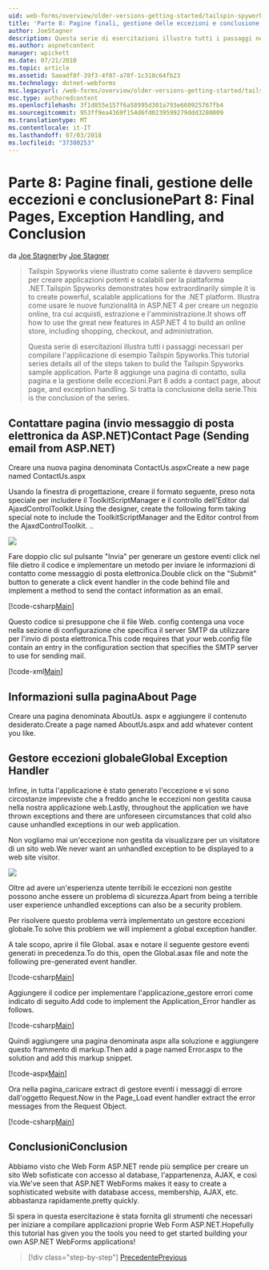 ```yaml
---
uid: web-forms/overview/older-versions-getting-started/tailspin-spyworks/tailspin-spyworks-part-8
title: 'Parte 8: Pagine finali, gestione delle eccezioni e conclusione | Microsoft Docs'
author: JoeStagner
description: Questa serie di esercitazioni illustra tutti i passaggi necessari per compilare l'applicazione di esempio Tailspin Spyworks. Parte 8 aggiunge una pagina di contatto, sulla pagina e l'eccezione...
ms.author: aspnetcontent
manager: wpickett
ms.date: 07/21/2010
ms.topic: article
ms.assetid: 5aeadf8f-39f3-4f07-a78f-1c310c64fb23
ms.technology: dotnet-webforms
msc.legacyurl: /web-forms/overview/older-versions-getting-started/tailspin-spyworks/tailspin-spyworks-part-8
msc.type: authoredcontent
ms.openlocfilehash: 3f1d855e157f6a58995d301a793e660925767fb4
ms.sourcegitcommit: 953ff9ea4369f154d6fd0239599279ddd3280009
ms.translationtype: MT
ms.contentlocale: it-IT
ms.lasthandoff: 07/03/2018
ms.locfileid: "37380253"
---
```

<a name="part-8-final-pages-exception-handling-and-conclusion"></a><span data-ttu-id="e3fbe-104">Parte 8: Pagine finali, gestione delle eccezioni e conclusione</span><span class="sxs-lookup"><span data-stu-id="e3fbe-104">Part 8: Final Pages, Exception Handling, and Conclusion</span></span>
====================
<span data-ttu-id="e3fbe-105">da [Joe Stagner](https://github.com/JoeStagner)</span><span class="sxs-lookup"><span data-stu-id="e3fbe-105">by [Joe Stagner](https://github.com/JoeStagner)</span></span>

> <span data-ttu-id="e3fbe-106">Tailspin Spyworks viene illustrato come saliente è davvero semplice per creare applicazioni potenti e scalabili per la piattaforma .NET.</span><span class="sxs-lookup"><span data-stu-id="e3fbe-106">Tailspin Spyworks demonstrates how extraordinarily simple it is to create powerful, scalable applications for the .NET platform.</span></span> <span data-ttu-id="e3fbe-107">Illustra come usare le nuove funzionalità in ASP.NET 4 per creare un negozio online, tra cui acquisti, estrazione e l'amministrazione.</span><span class="sxs-lookup"><span data-stu-id="e3fbe-107">It shows off how to use the great new features in ASP.NET 4 to build an online store, including shopping, checkout, and administration.</span></span>
> 
> <span data-ttu-id="e3fbe-108">Questa serie di esercitazioni illustra tutti i passaggi necessari per compilare l'applicazione di esempio Tailspin Spyworks.</span><span class="sxs-lookup"><span data-stu-id="e3fbe-108">This tutorial series details all of the steps taken to build the Tailspin Spyworks sample application.</span></span> <span data-ttu-id="e3fbe-109">Parte 8 aggiunge una pagina di contatto, sulla pagina e la gestione delle eccezioni.</span><span class="sxs-lookup"><span data-stu-id="e3fbe-109">Part 8 adds a contact page, about page, and exception handling.</span></span> <span data-ttu-id="e3fbe-110">Si tratta la conclusione della serie.</span><span class="sxs-lookup"><span data-stu-id="e3fbe-110">This is the conclusion of the series.</span></span>


## <a id="_Toc260221680"></a>  <span data-ttu-id="e3fbe-111">Contattare pagina (invio messaggio di posta elettronica da ASP.NET)</span><span class="sxs-lookup"><span data-stu-id="e3fbe-111">Contact Page (Sending email from ASP.NET)</span></span>

<span data-ttu-id="e3fbe-112">Creare una nuova pagina denominata ContactUs.aspx</span><span class="sxs-lookup"><span data-stu-id="e3fbe-112">Create a new page named ContactUs.aspx</span></span>

<span data-ttu-id="e3fbe-113">Usando la finestra di progettazione, creare il formato seguente, preso nota speciale per includere il ToolkitScriptManager e il controllo dell'Editor dal AjaxdControlToolkit.</span><span class="sxs-lookup"><span data-stu-id="e3fbe-113">Using the designer, create the following form taking special note to include the ToolkitScriptManager and the Editor control from the AjaxdControlToolkit.</span></span> <span data-ttu-id="e3fbe-114">.</span><span class="sxs-lookup"><span data-stu-id="e3fbe-114">.</span></span>

![](tailspin-spyworks-part-8/_static/image1.jpg)

<span data-ttu-id="e3fbe-115">Fare doppio clic sul pulsante "Invia" per generare un gestore eventi click nel file dietro il codice e implementare un metodo per inviare le informazioni di contatto come messaggio di posta elettronica.</span><span class="sxs-lookup"><span data-stu-id="e3fbe-115">Double click on the "Submit" button to generate a click event handler in the code behind file and implement a method to send the contact information as an email.</span></span>

[!code-csharp[Main](tailspin-spyworks-part-8/samples/sample1.cs)]

<span data-ttu-id="e3fbe-116">Questo codice si presuppone che il file Web. config contenga una voce nella sezione di configurazione che specifica il server SMTP da utilizzare per l'invio di posta elettronica.</span><span class="sxs-lookup"><span data-stu-id="e3fbe-116">This code requires that your web.config file contain an entry in the configuration section that specifies the SMTP server to use for sending mail.</span></span>

[!code-xml[Main](tailspin-spyworks-part-8/samples/sample2.xml)]

## <a id="_Toc260221681"></a>  <span data-ttu-id="e3fbe-117">Informazioni sulla pagina</span><span class="sxs-lookup"><span data-stu-id="e3fbe-117">About Page</span></span>

<span data-ttu-id="e3fbe-118">Creare una pagina denominata AboutUs. aspx e aggiungere il contenuto desiderato.</span><span class="sxs-lookup"><span data-stu-id="e3fbe-118">Create a page named AboutUs.aspx and add whatever content you like.</span></span>

## <a id="_Toc260221682"></a>  <span data-ttu-id="e3fbe-119">Gestore eccezioni globale</span><span class="sxs-lookup"><span data-stu-id="e3fbe-119">Global Exception Handler</span></span>

<span data-ttu-id="e3fbe-120">Infine, in tutta l'applicazione è stato generato l'eccezione e vi sono circostanze impreviste che a freddo anche le eccezioni non gestita causa nella nostra applicazione web.</span><span class="sxs-lookup"><span data-stu-id="e3fbe-120">Lastly, throughout the application we have thrown exceptions and there are unforeseen circumstances that cold also cause unhandled exceptions in our web application.</span></span>

<span data-ttu-id="e3fbe-121">Non vogliamo mai un'eccezione non gestita da visualizzare per un visitatore di un sito web.</span><span class="sxs-lookup"><span data-stu-id="e3fbe-121">We never want an unhandled exception to be displayed to a web site visitor.</span></span>

![](tailspin-spyworks-part-8/_static/image2.jpg)

<span data-ttu-id="e3fbe-122">Oltre ad avere un'esperienza utente terribili le eccezioni non gestite possono anche essere un problema di sicurezza.</span><span class="sxs-lookup"><span data-stu-id="e3fbe-122">Apart from being a terrible user experience unhandled exceptions can also be a security problem.</span></span>

<span data-ttu-id="e3fbe-123">Per risolvere questo problema verrà implementato un gestore eccezioni globale.</span><span class="sxs-lookup"><span data-stu-id="e3fbe-123">To solve this problem we will implement a global exception handler.</span></span>

<span data-ttu-id="e3fbe-124">A tale scopo, aprire il file Global. asax e notare il seguente gestore eventi generati in precedenza.</span><span class="sxs-lookup"><span data-stu-id="e3fbe-124">To do this, open the Global.asax file and note the following pre-generated event handler.</span></span>

[!code-csharp[Main](tailspin-spyworks-part-8/samples/sample3.cs)]

<span data-ttu-id="e3fbe-125">Aggiungere il codice per implementare l'applicazione\_gestore errori come indicato di seguito.</span><span class="sxs-lookup"><span data-stu-id="e3fbe-125">Add code to implement the Application\_Error handler as follows.</span></span>

[!code-csharp[Main](tailspin-spyworks-part-8/samples/sample4.cs)]

<span data-ttu-id="e3fbe-126">Quindi aggiungere una pagina denominata aspx alla soluzione e aggiungere questo frammento di markup.</span><span class="sxs-lookup"><span data-stu-id="e3fbe-126">Then add a page named Error.aspx to the solution and add this markup snippet.</span></span>

[!code-aspx[Main](tailspin-spyworks-part-8/samples/sample5.aspx)]

<span data-ttu-id="e3fbe-127">Ora nella pagina\_caricare extract di gestore eventi i messaggi di errore dall'oggetto Request.</span><span class="sxs-lookup"><span data-stu-id="e3fbe-127">Now in the Page\_Load event handler extract the error messages from the Request Object.</span></span>

[!code-csharp[Main](tailspin-spyworks-part-8/samples/sample6.cs)]

## <a id="_Toc260221683"></a>  <span data-ttu-id="e3fbe-128">Conclusioni</span><span class="sxs-lookup"><span data-stu-id="e3fbe-128">Conclusion</span></span>

<span data-ttu-id="e3fbe-129">Abbiamo visto che Web Form ASP.NET rende più semplice per creare un sito Web sofisticate con accesso al database, l'appartenenza, AJAX, e così via.</span><span class="sxs-lookup"><span data-stu-id="e3fbe-129">We've seen that ASP.NET WebForms makes it easy to create a sophisticated website with database access, membership, AJAX, etc.</span></span> <span data-ttu-id="e3fbe-130">abbastanza rapidamente.</span><span class="sxs-lookup"><span data-stu-id="e3fbe-130">pretty quickly.</span></span>

<span data-ttu-id="e3fbe-131">Si spera in questa esercitazione è stata fornita gli strumenti che necessari per iniziare a compilare applicazioni proprie Web Form ASP.NET.</span><span class="sxs-lookup"><span data-stu-id="e3fbe-131">Hopefully this tutorial has given you the tools you need to get started building your own ASP.NET WebForms applications!</span></span>

> [!div class="step-by-step"]
> [<span data-ttu-id="e3fbe-132">Precedente</span><span class="sxs-lookup"><span data-stu-id="e3fbe-132">Previous</span></span>](tailspin-spyworks-part-7.md)
